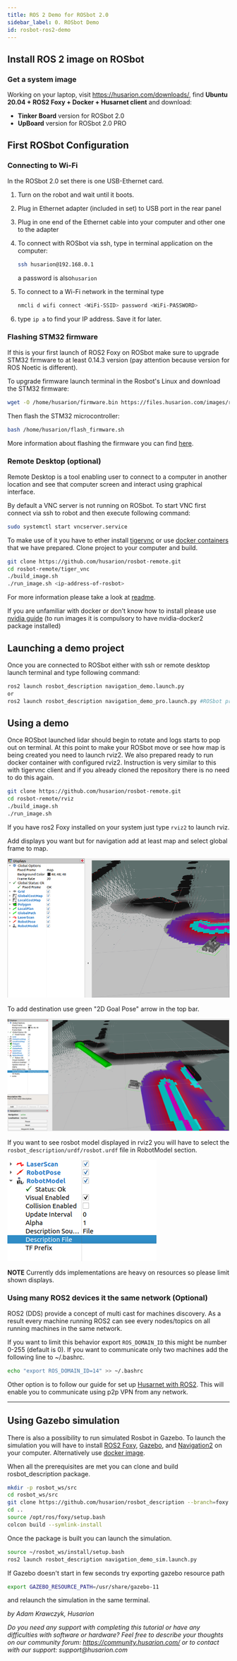```yaml
---
title: ROS 2 Demo for ROSbot 2.0
sidebar_label: 0. ROSbot Demo
id: rosbot-ros2-demo
---
```

<!-- 
TODO: add to sidebar.json below "ROS projects section"
      {
        "type": "subcategory",
        "label": "ROS 2 tutorials",
        "ids": [
          "tutorials/ros2-tutorials/rosbot-ros2-demo"
        ]
      }, -->

## Install ROS 2 image on ROSbot

### Get a system image

Working on your laptop, visit https://husarion.com/downloads/, find **Ubuntu 20.04 + ROS2 Foxy + Docker + Husarnet client** and download:
- **Tinker Board** version for ROSbot 2.0 
- **UpBoard** version for ROSbot 2.0 PRO

## First ROSbot Configuration

### Connecting to Wi-Fi

In the ROSbot 2.0 set there is one USB-Ethernet card.

1. Turn on the robot and wait until it boots.
2. Plug in Ethernet adapter (included in set) to USB port in the rear panel
3. Plug in one end of the Ethernet cable into your computer and other one to the adapter
4. To connect with ROSbot via ssh, type in terminal application on the computer: 
    ```bash
    ssh husarion@192.168.0.1
    ```
    a password is also`husarion`

5. To connect to a Wi-Fi network in the terminal type 
    ```bash
    nmcli d wifi connect <WiFi-SSID> password <WiFi-PASSWORD>
    ``` 
6. type `ip a` to find your IP address. Save it for later.

### Flashing STM32 firmware
If this is your first launch of ROS2 Foxy on ROSbot make sure to upgrade STM32 firmware to at least 0.14.3 version (pay attention because version for ROS Noetic is different).

To upgrade firmware launch terminal in the Rosbot's Linux and download the STM32 firmware:

```bash
wget -O /home/husarion/firmware.bin https://files.husarion.com/images/rosbot-2.0-fw-v0.14.3.bin
```

Then flash the STM32 microcontroller:

```bash
bash /home/husarion/flash_firmware.sh
```

More information about flashing the firmware you can find [here](https://husarion.com/manuals/rosbot/#system-reinstallation).

### Remote Desktop (optional)

Remote Desktop is a tool enabling user to connect to a computer in another location and see that computer screen and interact using graphical interface.

By default a VNC server is not running on ROSbot. To start VNC first connect via ssh to robot and then execute following command:

```bash
sudo systemctl start vncserver.service
```

To make use of it you have to ether install [tigervnc](https://tigervnc.org/) or use [docker containers](https://github.com/husarion/rosbot-remote) that we have prepared. Clone project to your computer and build. 

```bash
git clone https://github.com/husarion/rosbot-remote.git
cd rosbot-remote/tiger_vnc
./build_image.sh
./run_image.sh <ip-address-of-rosbot>
```

For more information please take a look at [readme](https://github.com/husarion/rosbot-remote/blob/main/README.md). 

If you are unfamiliar with docker or don't know how to install please use [nvidia guide](https://docs.nvidia.com/datacenter/cloud-native/container-toolkit/install-guide.html) (to run images it is compulsory to have nvidia-docker2 package installed)

## Launching a demo project

Once you are connected to ROSbot either with ssh or remote desktop launch terminal and type following command:

```bash
ros2 launch rosbot_description navigation_demo.launch.py
or
ros2 launch rosbot_description navigation_demo_pro.launch.py #ROSbot pro
```

## Using a demo

Once ROSbot launched lidar should begin to rotate and logs starts to pop out on terminal. At this point to make your ROSbot move or see how map is being created you need to launch rviz2. We also prepared ready to run docker container with configured rviz2. Instruction is very similar to this with tigervnc client and if you already cloned the repository there is no need to do this again. 

```bash
git clone https://github.com/husarion/rosbot-remote.git
cd rosbot-remote/rviz
./build_image.sh
./run_image.sh
```

If you have ros2 Foxy installed on your system just type `rviz2` to launch rviz.

Add displays you want but for navigation add at least map and select global frame to map.

![image](/docs/assets/img/ros2-tutorials/rviz2.png)

To add destination use green "2D Goal Pose" arrow in the top bar. 

![image](/docs/assets/img/ros2-tutorials/rviz2-nav2.png)

If you want to see rosbot model displayed in rviz2 you will have to select the `rosbot_description/urdf/rosbot.urdf` file in RobotModel section.

![image](/docs/assets/img/ros2-tutorials/rviz2-urdf.png)

**NOTE** Currently dds implementations are heavy on resources so please limit shown displays. 

### Using many ROS2 devices it the same network (Optional)

ROS2 (DDS) provide a concept of multi cast for machines discovery. As a result every machine running ROS2 can see every nodes/topics on all running machines in the same network. 

If you want to limit this behavior export `ROS_DOMAIN_ID` this might be number 0-255 (default is 0). If you want to communicate only two machines add the following line to ~/.bashrc. 

```bash
echo "export ROS_DOMAIN_ID=14" >> ~/.bashrc
```

Other option is to follow our guide for set up [Husarnet with ROS2](https://husarnet.com/docs/tutorial-ros2/). This will enable you to communicate using p2p VPN from any network.  

---

## Using Gazebo simulation

There is also a possibility to run simulated Rosbot in Gazebo. To launch the simulation you will have to install [ROS2 Foxy](https://hub.docker.com/r/rosplanning/navigation2), [Gazebo](http://gazebosim.org/tutorials?tut=install_ubuntu), and [Navigation2](https://navigation.ros.org/build_instructions/index.html) on your computer. Alternatively use [docker image](https://hub.docker.com/r/rosplanning/navigation2).

When all the prerequisites are met you can clone and build rosbot_description package.

```bash
mkdir -p rosbot_ws/src
cd rosbot_ws/src
git clone https://github.com/husarion/rosbot_description --branch=foxy
cd ..
source /opt/ros/foxy/setup.bash
colcon build --symlink-install
```

Once the package is built you can launch the simulation.

```bash
source ~/rosbot_ws/install/setup.bash
ros2 launch rosbot_description navigation_demo_sim.launch.py
```

If Gazebo doesn't start in few seconds try exporting gazebo resource path 
```bash
export GAZEBO_RESOURCE_PATH=/usr/share/gazebo-11
```
and relaunch the simulation in the same terminal.

_by Adam Krawczyk, Husarion_

_Do you need any support with completing this tutorial or have any difficulties with software or hardware? Feel free to describe your thoughts on our community forum: https://community.husarion.com/ or to contact with our support: support@husarion.com_
